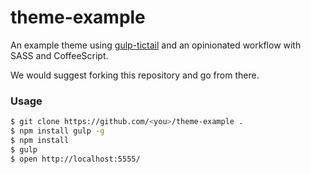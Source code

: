 # theme-example

An example theme using [gulp-tictail](https://github.com/tictail/gulp-tictail) and an opinionated workflow with SASS and CoffeeScript.

We would suggest forking this repository and go from there.

### Usage
```bash
$ git clone https://github.com/<you>/theme-example .
$ npm install gulp -g
$ npm install
$ gulp
$ open http://localhost:5555/
```
